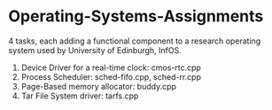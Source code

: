 # Operating-Systems-Assignments

4 tasks, each adding a functional component to a research operating system used by University of Edinburgh, InfOS.

1. Device Driver for a real-time clock: cmos-rtc.cpp
2. Process Scheduler: sched-fifo.cpp, sched-rr.cpp
3. Page-Based memory allocator: buddy.cpp
4. Tar File System driver: tarfs.cpp
